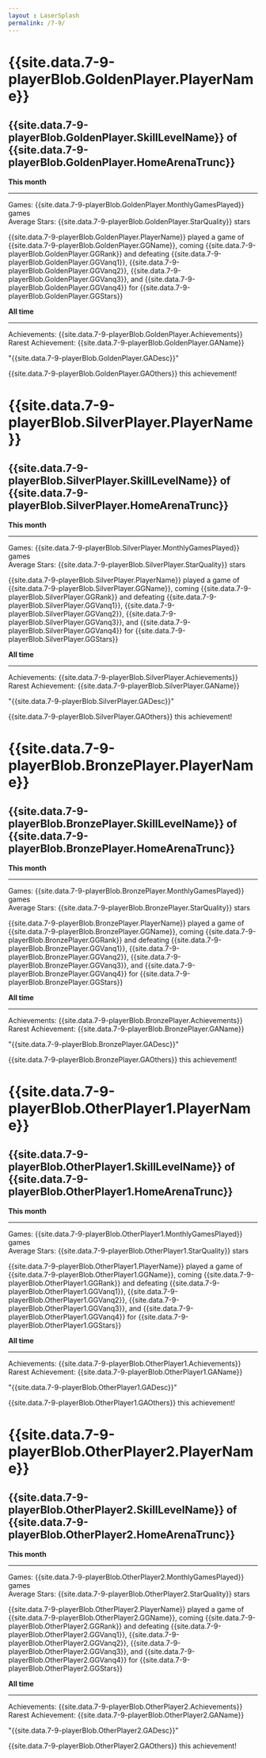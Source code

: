 ```yaml
---
layout : LaserSplash
permalink: /7-9/
---
```



<div class = "LaserCardWrapperGold col-lg-12 LaserCardWrapper">
    <div class = "row container-fluid">
        <div class = "LaserCardNames col-sm-3">
            <h1> {{site.data.7-9-playerBlob.GoldenPlayer.PlayerName}} </h1> 
        </div>
        <div class = "LaserCardNames col-sm-9"> <h2> {{site.data.7-9-playerBlob.GoldenPlayer.SkillLevelName}} of 
            {{site.data.7-9-playerBlob.GoldenPlayer.HomeArenaTrunc}} </h2> 
        </div>
    </div>
    <div class = "row container-fluid">
        <div class = "LaserCardBlock col-sm-6" >
            <b>This month</b> <hr/> 
            Games: {{site.data.7-9-playerBlob.GoldenPlayer.MonthlyGamesPlayed}} games <br/>
            Average Stars: {{site.data.7-9-playerBlob.GoldenPlayer.StarQuality}} stars <br/><p>
            {{site.data.7-9-playerBlob.GoldenPlayer.PlayerName}} played a game of {{site.data.7-9-playerBlob.GoldenPlayer.GGName}}, coming {{site.data.7-9-playerBlob.GoldenPlayer.GGRank}} and defeating {{site.data.7-9-playerBlob.GoldenPlayer.GGVanq1}}, {{site.data.7-9-playerBlob.GoldenPlayer.GGVanq2}}, {{site.data.7-9-playerBlob.GoldenPlayer.GGVanq3}}, and {{site.data.7-9-playerBlob.GoldenPlayer.GGVanq4}} for {{site.data.7-9-playerBlob.GoldenPlayer.GGStars}} <br/></p>
        </div>
        <div class = "LaserCardBlock col-sm-6" >
            <b>All time</b> <hr/>
            Achievements: {{site.data.7-9-playerBlob.GoldenPlayer.Achievements}} <br/>
            Rarest Achievement: {{site.data.7-9-playerBlob.GoldenPlayer.GAName}} <p>
            "{{site.data.7-9-playerBlob.GoldenPlayer.GADesc}}"  </p><p>
            {{site.data.7-9-playerBlob.GoldenPlayer.GAOthers}} this achievement!  </p>
        </div>
    </div>
</div>

<div class = "LaserCardWrapperSilver col-lg-12 LaserCardWrapper">
    <div class = "row container-fluid">
        <div class = "LaserCardNames col-sm-3"><h1> {{site.data.7-9-playerBlob.SilverPlayer.PlayerName}} </h1> </div>
        <div class = "LaserCardNames col-sm-9"> <h2> {{site.data.7-9-playerBlob.SilverPlayer.SkillLevelName}} of 
            {{site.data.7-9-playerBlob.SilverPlayer.HomeArenaTrunc}} </h2> 
        </div>
    </div>
    <div class = "row container-fluid">
        <div class = "LaserCardBlock col-sm-6" >
            <b>This month</b> <hr/> 
            Games: {{site.data.7-9-playerBlob.SilverPlayer.MonthlyGamesPlayed}} games <br/>
            Average Stars: {{site.data.7-9-playerBlob.SilverPlayer.StarQuality}} stars <br/><p>
            {{site.data.7-9-playerBlob.SilverPlayer.PlayerName}} played a game of {{site.data.7-9-playerBlob.SilverPlayer.GGName}}, coming {{site.data.7-9-playerBlob.SilverPlayer.GGRank}} and defeating {{site.data.7-9-playerBlob.SilverPlayer.GGVanq1}}, {{site.data.7-9-playerBlob.SilverPlayer.GGVanq2}}, {{site.data.7-9-playerBlob.SilverPlayer.GGVanq3}}, and {{site.data.7-9-playerBlob.SilverPlayer.GGVanq4}} for {{site.data.7-9-playerBlob.SilverPlayer.GGStars}} <br/></p>
        </div> 
        <div class = "LaserCardBlock col-sm-6" >
            <b>All time</b> <hr/>
            Achievements: {{site.data.7-9-playerBlob.SilverPlayer.Achievements}} <br/>
            Rarest Achievement: {{site.data.7-9-playerBlob.SilverPlayer.GAName}} <p>
            "{{site.data.7-9-playerBlob.SilverPlayer.GADesc}}"  </p><p>
            {{site.data.7-9-playerBlob.SilverPlayer.GAOthers}} this achievement!  </p>
        </div>
        <div class = "col-sm-1"></div>
    </div>
</div>

<div class = "LaserCardWrapperBronze col-lg-12 LaserCardWrapper">
    <div class = "row container-fluid">
        <div class = "LaserCardNames col-sm-3"><h1> {{site.data.7-9-playerBlob.BronzePlayer.PlayerName}} </h1> </div>
        <div class = "LaserCardNames col-sm-9"> <h2> {{site.data.7-9-playerBlob.BronzePlayer.SkillLevelName}} of 
            {{site.data.7-9-playerBlob.BronzePlayer.HomeArenaTrunc}} </h2> 
        </div>
    </div>
    <div class = "row container-fluid">
        <div class = "LaserCardBlock col-sm-6" >
            <b>This month</b> <hr/> 
            Games: {{site.data.7-9-playerBlob.BronzePlayer.MonthlyGamesPlayed}} games <br/>
            Average Stars: {{site.data.7-9-playerBlob.BronzePlayer.StarQuality}} stars <br/><p>
            {{site.data.7-9-playerBlob.BronzePlayer.PlayerName}} played a game of {{site.data.7-9-playerBlob.BronzePlayer.GGName}}, coming {{site.data.7-9-playerBlob.BronzePlayer.GGRank}} and defeating {{site.data.7-9-playerBlob.BronzePlayer.GGVanq1}}, {{site.data.7-9-playerBlob.BronzePlayer.GGVanq2}}, {{site.data.7-9-playerBlob.BronzePlayer.GGVanq3}}, and {{site.data.7-9-playerBlob.BronzePlayer.GGVanq4}} for {{site.data.7-9-playerBlob.BronzePlayer.GGStars}} <br/></p>
        </div>
        <div class = "LaserCardBlock col-sm-6" >
            <b>All time</b> <hr/>
            Achievements: {{site.data.7-9-playerBlob.BronzePlayer.Achievements}} <br/>
            Rarest Achievement: {{site.data.7-9-playerBlob.BronzePlayer.GAName}} <p>
            "{{site.data.7-9-playerBlob.BronzePlayer.GADesc}}"  </p><p>
            {{site.data.7-9-playerBlob.BronzePlayer.GAOthers}} this achievement!  </p>
        </div>
    </div>
</div>

<div class = "LaserCardWrapperOther col-lg-12 LaserCardWrapper">
    <div class = "row container-fluid">
        <div class = "LaserCardNames col-sm-3"><h1> {{site.data.7-9-playerBlob.OtherPlayer1.PlayerName}} </h1> </div>
        <div class = "LaserCardNames col-sm-9"> <h2> {{site.data.7-9-playerBlob.OtherPlayer1.SkillLevelName}} of 
            {{site.data.7-9-playerBlob.OtherPlayer1.HomeArenaTrunc}} </h2> 
        </div>
    </div>
    <div class = "row container-fluid">
        <div class = "LaserCardBlock col-sm-6" >
            <b>This month</b> <hr/> 
            Games: {{site.data.7-9-playerBlob.OtherPlayer1.MonthlyGamesPlayed}} games <br/>
            Average Stars: {{site.data.7-9-playerBlob.OtherPlayer1.StarQuality}} stars <br/><p>
            {{site.data.7-9-playerBlob.OtherPlayer1.PlayerName}} played a game of {{site.data.7-9-playerBlob.OtherPlayer1.GGName}}, coming {{site.data.7-9-playerBlob.OtherPlayer1.GGRank}} and defeating {{site.data.7-9-playerBlob.OtherPlayer1.GGVanq1}}, {{site.data.7-9-playerBlob.OtherPlayer1.GGVanq2}}, {{site.data.7-9-playerBlob.OtherPlayer1.GGVanq3}}, and {{site.data.7-9-playerBlob.OtherPlayer1.GGVanq4}} for {{site.data.7-9-playerBlob.OtherPlayer1.GGStars}} <br/></p>
        </div>
        <div class = "LaserCardBlock col-sm-6" >
            <b>All time</b> <hr/>
            Achievements: {{site.data.7-9-playerBlob.OtherPlayer1.Achievements}} <br/>
            Rarest Achievement: {{site.data.7-9-playerBlob.OtherPlayer1.GAName}} <p>
            "{{site.data.7-9-playerBlob.OtherPlayer1.GADesc}}"  </p><p>
            {{site.data.7-9-playerBlob.OtherPlayer1.GAOthers}} this achievement!  </p>
        </div>
    </div>
</div>

<div class = "LaserCardWrapperOther col-lg-12 LaserCardWrapper">
    <div class = "row container-fluid">
        <div class = "LaserCardNames col-sm-3"><h1> {{site.data.7-9-playerBlob.OtherPlayer2.PlayerName}} </h1> </div>
        <div class = "LaserCardNames col-sm-9"> <h2> {{site.data.7-9-playerBlob.OtherPlayer2.SkillLevelName}} of 
            {{site.data.7-9-playerBlob.OtherPlayer2.HomeArenaTrunc}} </h2> 
        </div>
    </div>
    <div class = "row container-fluid">
        <div class = "LaserCardBlock col-sm-6" >
            <b>This month</b> <hr/> 
            Games: {{site.data.7-9-playerBlob.OtherPlayer2.MonthlyGamesPlayed}} games <br/>
            Average Stars: {{site.data.7-9-playerBlob.OtherPlayer2.StarQuality}} stars <br/><p>
            {{site.data.7-9-playerBlob.OtherPlayer2.PlayerName}} played a game of {{site.data.7-9-playerBlob.OtherPlayer2.GGName}}, coming {{site.data.7-9-playerBlob.OtherPlayer2.GGRank}} and defeating {{site.data.7-9-playerBlob.OtherPlayer2.GGVanq1}}, {{site.data.7-9-playerBlob.OtherPlayer2.GGVanq2}}, {{site.data.7-9-playerBlob.OtherPlayer2.GGVanq3}}, and {{site.data.7-9-playerBlob.OtherPlayer2.GGVanq4}} for {{site.data.7-9-playerBlob.OtherPlayer2.GGStars}} <br/></p>
        </div>
        <div class = "LaserCardBlock col-sm-6" >
            <b>All time</b> <hr/>
            Achievements: {{site.data.7-9-playerBlob.OtherPlayer2.Achievements}} <br/>
            Rarest Achievement: {{site.data.7-9-playerBlob.OtherPlayer2.GAName}} <p>
            "{{site.data.7-9-playerBlob.OtherPlayer2.GADesc}}"  </p><p>
            {{site.data.7-9-playerBlob.OtherPlayer2.GAOthers}} this achievement!  </p>
        </div>
    </div>
</div>
